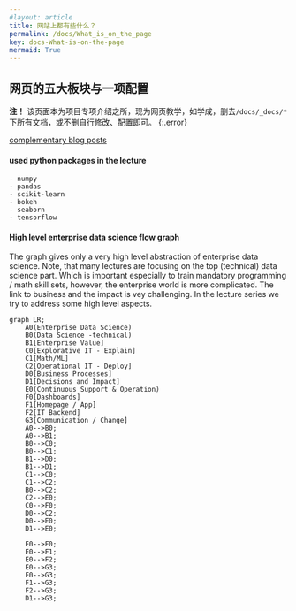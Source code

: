 ```yaml
---
#layout: article
title: 网站上都有些什么？
permalink: /docs/What_is_on_the_page
key: docs-What-is-on-the-page
mermaid: True
---
```

## 网页的五大板块与一项配置

**注！** 该页面本为项目专项介绍之所，现为网页教学，如学成，删去`/docs/_docs/*`下所有文档，或不删自行修改、配置即可。
{:.error}
  
[complementary blog posts](/docs/enterprise_data_science
)

#### used python packages in the lecture

```
- numpy
- pandas
- scikit-learn
- bokeh
- seaborn
- tensorflow
```

<!--more-->
#### High level enterprise data science flow graph

The graph gives only a very high level abstraction of enterprise data science. Note, that many lectures are focusing on the top (technical) data science part. Which is important especially to train mandatory programming / math skill sets, however, the enterprise world is more complicated. The link to business and the impact is vey challenging. In the lecture series we try to address some high level aspects.

```mermaid
graph LR;
    A0(Enterprise Data Science)
    B0(Data Science -technical)
    B1[Enterprise Value]
    C0[Explorative IT - Explain]
    C1[Math/ML]
    C2[Operational IT - Deploy]
    D0[Business Processes]
    D1[Decisions and Impact]
    E0(Continuous Support & Operation)
    F0[Dashboards]
    F1[Homepage / App]
    F2[IT Backend]
    G3[Communication / Change]
    A0-->B0;
    A0-->B1;
    B0-->C0;
    B0-->C1;
    B1-->D0;
    B1-->D1;
    C1-->C0;
    C1-->C2;
    B0-->C2;
    C2-->E0;
    C0-->F0;
    D0-->C2;
    D0-->E0;
    D1-->E0;

    E0-->F0;
    E0-->F1;
    E0-->F2;
    E0-->G3;
    F0-->G3;
    F1-->G3;
    F2-->G3;
    D1-->G3;
```
